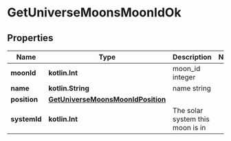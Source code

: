 
# GetUniverseMoonsMoonIdOk

## Properties
Name | Type | Description | Notes
------------ | ------------- | ------------- | -------------
**moonId** | **kotlin.Int** | moon_id integer | 
**name** | **kotlin.String** | name string | 
**position** | [**GetUniverseMoonsMoonIdPosition**](GetUniverseMoonsMoonIdPosition.md) |  | 
**systemId** | **kotlin.Int** | The solar system this moon is in | 



